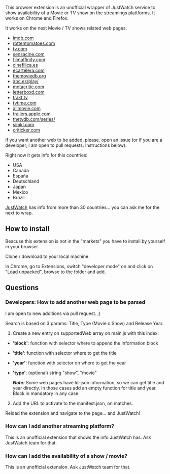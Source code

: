 This browser extension is an unofficial wrapper of JustWatch service to show availability of a Movie or TV show on the streamings plattforms. It works on Chrome and Firefox.

It works on the next Movie / TV shows related web pages:
* [imdb.com](https://imdb.com)
* [rottentomatoes.com](https://www.rottentomatoes.com)
* [tv.com](http://www.tv.com/)
* [sensacine.com](http://www.sensacine.com/)
* [filmaffinity.com](https://www.filmaffinity.com/)
* [cinefilica.es](https://cinefilica.es/)
* [ecartelera.com](https://www.ecartelera.com/)
* [themoviedb.org](https://www.themoviedb.org/)
* [abc.es/play/](https://www.abc.es/play/)
* [metacritic.com](https://www.metacritic.com/)
* [letterboxd.com](https://letterboxd.com/)
* [trakt.tv](https://trakt.tv/)
* [tvtime.com](https://www.tvtime.com/)
* [allmovie.com](https://www.allmovie.com/)
* [trailers.apple.com](https://trailers.apple.com)
* [thetvdb.com/series/](https://www.thetvdb.com/series/)
* [simkl.com](https://simkl.com)
* [criticker.com](https://www.criticker.com/)

If you want another web to be added, please, open an issue (or if you are a developer, I am open to pull requests. Instructions below).

Right now it gets info for this countries:
* USA
* Canada
* España
* Deutschland
* Japan
* Mexico
* Brazil

[JustWatch](https://www.justwatch.com/) has info from more than 30 countries... you can ask me for the next to wrap.

## How to install ##
Beacuse this extension is not in the "markets" you have to install by yourself in your browser.

Clone / download to your local machine.

In Chrome, go to Extensions, switch "developer mode" on and click on "Load unpacked", browse to the folder and add.

## Questions ##
### Developers: How to add another web page to be parsed ###
I am open to new additions via pull request. ;)

Search is based on 3 params: Title, Type (Movie o Show) and Release Year.

1. Create a new entry on supportedWeb array on main.js with this index:
 - **'block'**: function with selector where to append the information block
 - **'title'**: function with selector where to get the title
 - **'year'**: function with selector on where to get the year
 - **'type'**: (optional) string "show", "movie"
 
   ***Note:*** Some web pages have ld-json information, so we can get title and year directly. In those cases add an empty function for title and year. Block in mandatory in any case.

2. Add the URL to activate to the manifest.json, on matches.

Reload the extension and navigate to the page... and JustWatch!

### How can I add another streaming platform? ###
This is an unofficial extension that shows the info JustWatch has. Ask JustWatch team for that.

### How can I add the availability of a show / movie? ###
This is an unofficial extension. Ask JustWatch team for that.
